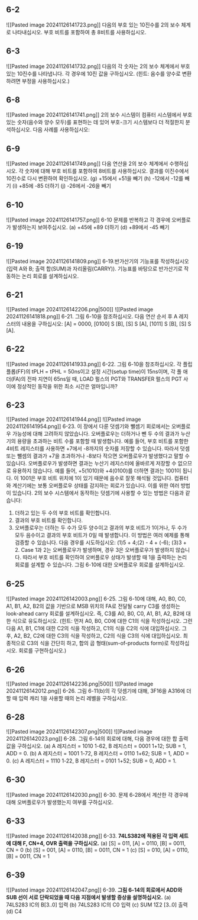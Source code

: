 ## 6-2
![[Pasted image 20241126141723.png]]
다음의 부호 있는 10진수를 2의 보수 체계로 나타내십시오. 부호 비트를 포함하여 총 8비트를 사용하십시오.
## 6-3
![[Pasted image 20241126141732.png]]
다음의 각 숫자는 2의 보수 체계에서 부호 있는 10진수를 나타냅니다. 각 경우에 10진 값을 구하십시오. (힌트: 음수를 양수로 변환하려면 부정을 사용하십시오.)
## 6-8
![[Pasted image 20241126141741.png]]
2의 보수 시스템이 컴퓨터 시스템에서 부호 있는 숫자(음수와 양수 모두)를 표현하는 데 있어 부호-크기 시스템보다 더 적절한지 분석하십시오. 다음 사례를 사용하십시오:
## 6-9
![[Pasted image 20241126141749.png]]
다음 연산을 2의 보수 체계에서 수행하십시오. 각 숫자에 대해 부호 비트를 포함하여 8비트를 사용하십시오. 결과를 이진수에서 10진수로 다시 변환하여 확인하십시오.
(g) +15에서 +51을 빼기
(h) -12에서 -12를 빼기
(i) +85에 -85 더하기
(j) -26에서 -26을 빼기
## 6-10
![[Pasted image 20241126141757.png]]
6-10 문제를 반복하고 각 경우에 오버플로가 발생하는지 보여주십시오.
(a) +45에 +89 더하기
(d) +89에서 -45 빼기
## 6-19
![[Pasted image 20241126141809.png]]
6-19.반가산기의 기능표를 작성하십시오 (입력 A와 B; 출력 합(SUM)과 자리올림(CARRY)). 기능표를 바탕으로 반가산기로 작동하는 논리 회로를 설계하십시오.
## 6-21
![[Pasted image 20241126142206.png|500]]
![[Pasted image 20241126141818.png]]
6-21. 그림 6-10을 참조하십시오. 다음 연산 순서 후 A 레지스터의 내용을 구하십시오: [A] = 0000, [0100] S [B], [S] S [A], [1011] S [B], [S] S [A].
## 6-22
![[Pasted image 20241126141933.png]]
6-22. 그림 6-10을 참조하십시오. 각 플립플롭(FF)의 tPLH = tPHL = 50ns이고 설정 시간(setup time)이 15ns이며, 각 풀 애더(FA)의 전파 지연이 65ns일 때, LOAD 펄스의 PGT와 TRANSFER 펄스의 PGT 사이에 정상적인 동작을 위한 최소 시간은 얼마입니까?
## 6-23
![[Pasted image 20241126141944.png]]
![[Pasted image 20241126141954.png]]
6-23. 이 장에서 다룬 덧셈기와 뺄셈기 회로에서는 오버플로우 가능성에 대해 고려하지 않았습니다. 오버플로우는 더하거나 뺀 두 수의 결과가 누산기의 용량을 초과하는 비트 수를 포함할 때 발생합니다. 예를 들어, 부호 비트를 포함한 4비트 레지스터를 사용하면 +7에서 -8까지의 숫자를 저장할 수 있습니다. 따라서 덧셈 또는 뺄셈의 결과가 +7을 초과하거나 -8보다 작으면 오버플로우가 발생했다고 말할 수 있습니다. 오버플로우가 발생하면 결과는 누산기 레지스터에 올바르게 저장할 수 없으므로 유용하지 않습니다. 예를 들어, +5(1010)와 +4(0100)를 더하면 결과는 1001이 됩니다. 이 1001은 부호 비트 위치에 1이 있기 때문에 음수로 잘못 해석될 것입니다. 컴퓨터와 계산기에는 보통 오버플로우 상태를 감지하는 회로가 있습니다. 이를 위한 여러 방법이 있습니다. 2의 보수 시스템에서 동작하는 덧셈기에 사용할 수 있는 방법은 다음과 같습니다:
1. 더하고 있는 두 수의 부호 비트를 확인합니다.
2. 결과의 부호 비트를 확인합니다.
3. 오버플로우는 더하는 두 수가 모두 양수이고 결과의 부호 비트가 1이거나, 두 수가 모두 음수이고 결과의 부호 비트가 0일 때 발생합니다.
이 방법은 여러 예제를 통해 검증할 수 있습니다. 다음 경우를 시도하십시오: (1)5 + 4;(2) - 4 + (-6); (3)3 + 2. Case 1과 2는 오버플로우가 발생하며, 경우 3은 오버플로우가 발생하지 않습니다. 따라서 부호 비트를 확인하여 오버플로우 상태가 발생할 때 1을 출력하는 논리 회로를 설계할 수 있습니다. 그림 6-10에 대한 오버플로우 회로를 설계하십시오.
## 6-25
![[Pasted image 20241126142003.png]]
6-25. 그림 6-10에 대해, A0, B0, C0, A1, B1, A2, B2의 값을 기반으로 MSB 위치의 FA로 전달될 carry C3를 생성하는 look-ahead carry 회로를 설계하십시오. 즉, C3를 A0, B0, C0, A1, B1, A2, B2에 대한 식으로 유도하십시오. (힌트: 먼저 A0, B0, C0에 대한 C1의 식을 작성하십시오. 그런 다음 A1, B1, C1에 대한 C2의 식을 작성하고, C1의 식을 C2의 식에 대입하십시오. 그 후, A2, B2, C2에 대한 C3의 식을 작성하고, C2의 식을 C3의 식에 대입하십시오. 최종적으로 C3의 식을 간단히 하고, 합의 곱 형태(sum-of-products form)로 작성하십시오. 회로를 구현하십시오.)
## 6-26
![[Pasted image 20241126142236.png|500]]
![[Pasted image 20241126142012.png]]
6-26. 그림 6-11(b)의 각 덧셈기에 대해, 3F16을 A316에 더할 때 입력 캐리 1을 사용할 때의 논리 레벨을 구하십시오.
## 6-28
![[Pasted image 20241126142307.png|500]]
![[Pasted image 20241126142023.png]]
6-28. 그림 6-14의 회로에 대해, 다음 경우에 대한 합 출력값을 구하십시오.
(a) A 레지스터 = 1010 1-62, B 레지스터 = 0001 1+12; SUB = 1, ADD = 0.
(b) A 레지스터 = 1001 1-72, B 레지스터 = 0110 1+62; SUB = 1, ADD = 0.
(c) A 레지스터 = 1110 1-22, B 레지스터 = 0101 1+52; SUB = 0, ADD = 1.
## 6-30
![[Pasted image 20241126142030.png]]
6-30. 문제 6-28에서 계산한 각 경우에 대해 오버플로우가 발생했는지 여부를 구하십시오.
## 6-33
![[Pasted image 20241126142038.png]]
6-33. **74LS382에 적용된 각 입력 세트에 대해 F, CN+4, OVR 출력을 구하십시오.**
(a) [S] = 011, [A] = 0110, [B] = 0011, CN = 0
(b) [S] = 001, [A] = 0110, [B] = 0011, CN = 1
(c) [S] = 010, [A] = 0110, [B] = 0011, CN = 1
## 6-39
![[Pasted image 20241126142047.png]]
6-39. **그림 6-14의 회로에서 ADD와 SUB 선이 서로 단락되었을 때 다음 지점에서 발생할 증상을 설명하십시오.**
(a) 74LS283 IC의 B[3..0] 입력
(b) 74LS283 IC의 C0 입력
(c) SUM 1Σ2 [3..0] 출력
(d) C4